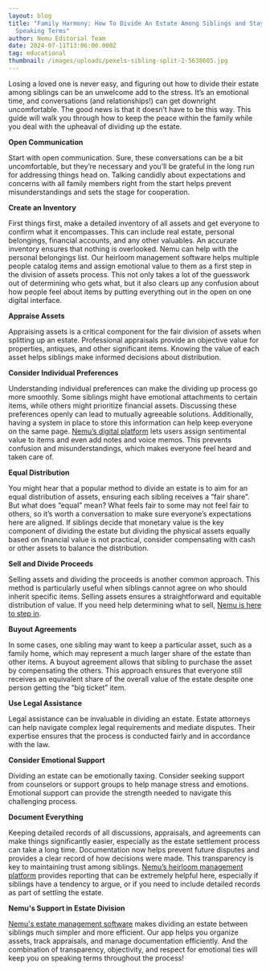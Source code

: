 ```yaml
---
layout: blog
title: "Family Harmony: How To Divide An Estate Among Siblings and Stay on
  Speaking Terms"
author: Nemu Editorial Team
date: 2024-07-11T13:06:00.000Z
tag: educational
thumbnail: /images/uploads/pexels-sibling-split-2-5638605.jpg
---
```

Losing a loved one is never easy, and figuring out how to divide their estate among siblings can be an unwelcome add to the stress. It’s an emotional time, and conversations (and relationships!) can get downright uncomfortable. The good news is that it doesn’t have to be this way. This guide will walk you through how to keep the peace within the family while you deal with the upheaval of dividing up the estate. 

**Open Communication**

Start with open communication. Sure, these conversations can be a bit uncomfortable, but they’re necessary and you’ll be grateful in the long run for addressing things head on. Talking candidly about expectations and concerns with all family members right from the start helps prevent misunderstandings and sets the stage for cooperation.

**Create an Inventory**

First things first, make a detailed inventory of all assets and get everyone to confirm what it encompasses. This can include real estate, personal belongings, financial accounts, and any other valuables. An accurate inventory ensures that nothing is overlooked. Nemu can help with the personal belongings list.  Our heirloom management software helps multiple people catalog items and assign emotional value to them as a first step in the division of assets process. This not only takes a lot of the guesswork out of determining who gets what, but it also clears up any confusion about how people feel about items by putting everything out in the open on one digital interface.

**Appraise Assets**

Appraising assets is a critical component for the fair division of assets when splitting up an estate. Professional appraisals provide an objective value for properties, antiques, and other significant items. Knowing the value of each asset helps siblings make informed decisions about distribution. 

**Consider Individual Preferences**

Understanding individual preferences can make the dividing up process go more smoothly. Some siblings might have emotional attachments to certain items, while others might prioritize financial assets. Discussing these preferences openly can lead to mutually agreeable solutions. Additionally, having a system in place to store this information can help keep everyone on the same page. [Nemu’s digital platform](www.mynemu.com) lets users assign sentimental value to items and even add notes and voice memos. This prevents confusion and misunderstandings, which makes everyone feel heard and taken care of. 

**Equal Distribution**

You might hear that a popular method to divide an estate is to aim for an equal distribution of assets, ensuring each sibling receives a “fair share”.  But what does “equal” mean? What feels fair to some may not feel fair to others, so it’s worth a conversation to make sure everyone’s expectations here are aligned. If siblings decide that monetary value  is the key  component of dividing the estate but dividing the physical assets equally based on financial value is not practical, consider compensating with cash or other assets to balance the distribution.

**Sell and Divide Proceeds**

Selling assets and dividing the proceeds is another common approach. This method is particularly useful when siblings cannot agree on who should inherit specific items. Selling assets ensures a straightforward and equitable distribution of value. If you need help determining what to sell, [Nemu is here to step in](www.mynemu.com).

**Buyout Agreements**

In some cases, one sibling may want to keep a particular asset, such as a family home, which may represent a much larger share of the estate than other items. A buyout agreement allows that sibling to purchase the asset by compensating the others. This approach ensures that everyone still receives an equivalent share of the overall value of the estate despite one person getting the “big ticket” item.

**Use Legal Assistance**

Legal assistance can be invaluable in dividing an estate. Estate attorneys can help navigate complex legal requirements and mediate disputes. Their expertise ensures that the process is conducted fairly and in accordance with the law.

**Consider Emotional Support**

Dividing an estate can be emotionally taxing. Consider seeking support from counselors or support groups to help manage stress and emotions. Emotional support can provide the strength needed to navigate this challenging process.

**Document Everything**

Keeping detailed records of all discussions, appraisals, and agreements can make things significantly easier, especially as the estate settlement process can take a long time. Documentation now helps prevent future disputes and provides a clear record of how decisions were made. This transparency is key to maintaining trust among siblings. [Nemu’s heirloom management platform](www.mynemu.com) provides reporting that can be extremely helpful here, especially if siblings have a tendency to argue, or if you need to include detailed records as part of settling the estate. 

**Nemu's Support in Estate Division**

[Nemu's estate management software](www.mynemu.com) makes dividing an estate between siblings much simpler and more efficient. Our app helps you organize assets, track appraisals, and manage documentation efficiently. And the combination of transparency, objectivity, and respect for emotional ties will keep you on speaking terms throughout the process!
